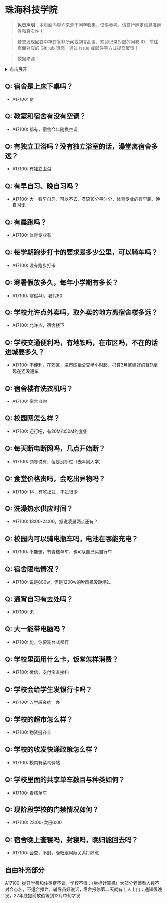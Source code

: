 # 珠海科技学院

> [免责声明](https://colleges.chat/#_3)：本页面内容均来源于问卷收集，仅供参考，请自行确定信息准确性和真实性！

> 若您发现回答中存在答非所问或胡言乱语，欢迎记录对应的问卷 ID，前往页面对应的 GitHub 页面，通过 issue 或邮件等方式提交反馈！

> 数据来源：

<details><summary>点击展开</summary>
<ul>
<li>A17100: 匿名 (2023 年 04 月)</li>
</ul>
</details>

## Q: 宿舍是上床下桌吗？

- A17100: 是

## Q: 教室和宿舍有没有空调？

- A17100: 都有，宿舍今年刚换空调

## Q: 有独立卫浴吗？没有独立浴室的话，澡堂离宿舍多远？

- A17100: 有独立卫浴

## Q: 有早自习、晚自习吗？

- A17100: 大一有早自习，可以不去，英语10分平时分，体育专业的有早跑，晚自习无

## Q: 有晨跑吗？

- A17100: 体育专业有

## Q: 每学期跑步打卡的要求是多少公里，可以骑车吗？

- A17100: 没有跑步打卡

## Q: 寒暑假放多久，每年小学期有多长？

- A17100: 寒假40，暑假60

## Q: 学校允许点外卖吗，取外卖的地方离宿舍楼多远？

- A17100: 允许点，宿舍楼下

## Q: 学校交通便利吗，有地铁吗，在市区吗，不在的话进城要多久？

- A17100: 不便利，在郊区，进市区坐公交半小时起，打算3月底建好的轻轨到现在还没通车

## Q: 宿舍楼有洗衣机吗？

- A17100: 宿舍自购

## Q: 校园网怎么样？

- A17100: 还行吧，有20M和50M的套餐

## Q: 每天断电断网吗，几点开始断？

- A17100: 领导说有，但是没断过（去年刚入学）

## Q: 食堂价格贵吗，会吃出异物吗？

- A17100: 14，有吃出过，不过很少

## Q: 洗澡热水供应时间？

- A17100: 18:00-24:00，据说凌晨两点还有？

## Q: 校园内可以骑电瓶车吗，电池在哪能充电？

- A17100: 不能骑，有青桔单车，也可以自己买自行车

## Q: 宿舍限电情况？

- A17100: 说是800w，但是1200w的吹风机没跳闸过

## Q: 通宵自习有去处吗？

- A17100: 无

## Q: 大一能带电脑吗？

- A17100: 能，你要装台式都行

## Q: 学校里面用什么卡，饭堂怎样消费？

- A17100: 微信，支付宝直接扫

## Q: 学校会给学生发银行卡吗？

- A17100: 入学后会统一办

## Q: 学校的超市怎么样？

- A17100: 物资挺齐全

## Q: 学校的收发快递政策怎么样？

- A17100: 校内有菜鸟驿站

## Q: 学校里面的共享单车数目与种类如何？

- A17100: 青桔单车

## Q: 现阶段学校的门禁情况如何？

- A17100: 23:00-次日6:00

## Q: 宿舍晚上查寝吗，封寝吗，晚归能回去吗？

- A17100: 会查，不封，晚归跟阿姨关系打好点

## 自由补充部分

A17100: 抛开学费和住宿费不谈，学校不错；（坐标计算机）大部分老师看人数不对会点名，不适合摆烂，辅导员好说话，宿舍报修第二天就有工人上门；通知很晚发，22年底提前放假等到12月中旬才发